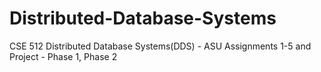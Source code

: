 # Distributed-Database-Systems
CSE 512 Distributed Database Systems(DDS) - ASU
Assignments 1-5 and Project - Phase 1, Phase 2

